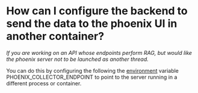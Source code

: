 # How can I configure the backend to send the data to the phoenix UI in another container?

_If you are working on an API whose endpoints perform RAG, but would like the phoenix server not to be launched as another thread._

You can do this by configuring the following the [environment](https://arize.com/docs/phoenix/environments) variable PHOENIX_COLLECTOR_ENDPOINT to point to the server running in a different process or container.&#x20;
